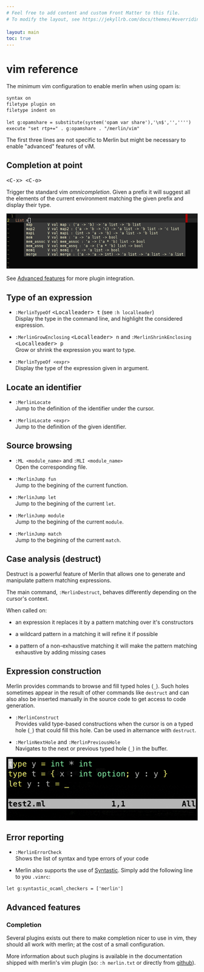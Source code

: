 ```yaml
---
# Feel free to add content and custom Front Matter to this file.
# To modify the layout, see https://jekyllrb.com/docs/themes/#overriding-theme-defaults

layout: main
toc: true
---
```

# vim reference

The minimum vim configuration to enable merlin when using opam is:

```
syntax on
filetype plugin on
filetype indent on

let g:opamshare = substitute(system('opam var share'),'\n$','','''')
execute "set rtp+=" . g:opamshare . "/merlin/vim"
```

The first three lines are not specific to Merlin but might be necessary to
enable "advanced" features of viM.

## Completion at point

<kbd>&lt;C-x&gt; &lt;C-o&gt;</kbd>

Trigger the standard vim _omnicompletion_. Given a prefix it will suggest all
the elements of the current environment matching the given prefix and display
their type.

![vim completion](complete.png)

See [Advanced features](#advanced-features) for more plugin integration.

## Type of an expression

- `:MerlinTypeOf` <kbd>&lt;Localleader&gt; t</kbd> (see `:h localleader`) \
Display the type in the command line, and highlight the considered expression.

- `:MerlinGrowEnclosing` <kbd>&lt;Localleader&gt; n</kbd> and
`:MerlinShrinkEnclosing` <kbd>&lt;Localleader&gt; p</kbd>\
Grow or shrink the expression you want to type.

- `:MerlinTypeOf <expr>` \
Display the type of the expression given in argument.

## Locate an identifier

- `:MerlinLocate` \
Jump to the definition of the identifier under the cursor.

- `:MerlinLocate <expr>` \
Jump to the definition of the given identifier.


## Source browsing

- `:ML <module_name>` and `:MLI <module_name>` \
Open the corresponding file.

- `:MerlinJump fun` \
Jump to the begining of the current function.

- `:MerlinJump let` \
Jump to the begining of the current `let`.

- `:MerlinJump module` \
Jump to the begining of the current `module`.

- `:MerlinJump match` \
Jump to the begining of the current `match`.

## Case analysis (destruct)

Destruct is a powerful feature of Merlin that allows one to generate and
manipulate pattern matching expressions.

The main command, `:MerlinDestruct`, behaves differently depending on the
cursor's context.

When called on:
- an expression it replaces it by a pattern matching over it's constructors

- a wildcard pattern in a matching it will refine it if possible

- a pattern of a non-exhaustive matching it will make the pattern matching
  exhaustive by adding missing cases

## Expression construction

Merlin provides commands to browse and fill typed holes (`_`). Such holes
sometimes appear in the result of other commands like `destruct` and can also
also be inserted manually in the source code to get access to code generation.

- `:MerlinConstruct` \
Provides valid type-based constructions when the cursor is on a typed hole (`_`) that
could fill this hole. Can be used in alternance with `destruct`.

- `:MerlinNextHole` and `:MerlinPreviousHole` \
Navigates to the next or previous typed hole (`_`) in the buffer.

![Construct demo](construct.gif)

## Error reporting

- `:MerlinErrorCheck` \
Shows the list of syntax and type errors of your code

- Merlin also supports the use of
  [Syntastic](https://github.com/scrooloose/syntastic). Simply add the following line
  to you `.vimrc`:
```
let g:syntastic_ocaml_checkers = ['merlin']
```

## Advanced features

### Completion

Several plugins exists out there to make completion nicer to use in vim, they
should all work with merlin; at the cost of a small configuration.

More information about such plugins is available in the documentation shipped
with merlin's vim plugin (so: `:h merlin.txt` or directly from
[github](https://github.com/the-lambda-church/merlin/blob/master/vim/merlin/doc/merlin.txt)).
